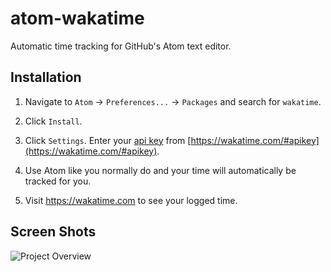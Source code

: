 atom-wakatime
=============

Automatic time tracking for GitHub's Atom text editor.


Installation
------------

1. Navigate to `Atom` -> `Preferences...` -> `Packages` and search for `wakatime`.

2. Click `Install`.

3. Click `Settings`. Enter your [api key](https://wakatime.com/#apikey) from [https://wakatime.com/#apikey](https://wakatime.com/#apikey).

4. Use Atom like you normally do and your time will automatically be tracked for you.

5. Visit https://wakatime.com to see your logged time.


Screen Shots
------------

![Project Overview](https://wakatime.com/static/img/ScreenShots/ScreenShot-2014-09-15.png)
